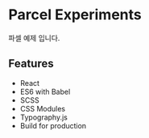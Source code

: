 # Parcel Experiments

파셀 예제 입니다.

## Features

- React
- ES6 with Babel
- SCSS
- CSS Modules
- Typography.js
- Build for production
